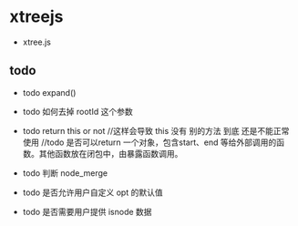 # xtreejs
- xtree.js


## todo
- todo  expand()
- todo  如何去掉 rootId 这个参数

- todo  return this or not  //这样会导致 this 没有 别的方法 到底 还是不能正常使用
        //todo  是否可以return 一个对象，包含start、end 等给外部调用的函数。其他函数放在闭包中，由暴露函数调用。

- todo  判断 node_merge

- todo  是否允许用户自定义 opt 的默认值
- todo  是否需要用户提供 isnode 数据